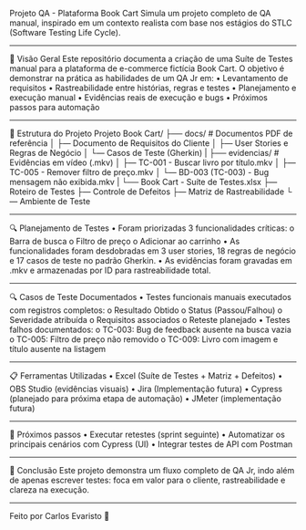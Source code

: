 Projeto QA - Plataforma Book Cart
Simula um projeto completo de QA manual, inspirado em um contexto realista com base nos estágios do STLC (Software Testing Life Cycle).
________________________________________
📄 Visão Geral
Este repositório documenta a criação de uma Suíte de Testes manual para a plataforma de e-commerce fictícia Book Cart. O objetivo é demonstrar na prática as habilidades de um QA Jr em:
•	Levantamento de requisitos
•	Rastreabilidade entre histórias, regras e testes
•	Planejamento e execução manual
•	Evidências reais de execução e bugs
•	Próximos passos para automação
________________________________________
📅 Estrutura do Projeto
Projeto Book Cart/
├── docs/                 # Documentos PDF de referência
│   ├— Documento de Requisitos do Cliente
│   ├— User Stories e Regras de Negócio
│   └— Casos de Teste (Gherkin)
|
├── evidencias/          # Evidências em vídeo (.mkv)
│   ├— TC-001 - Buscar livro por título.mkv
│   ├— TC-005 - Remover filtro de preço.mkv
│   └— BD-003 (TC-003) - Bug mensagem não exibida.mkv
|
└── Book Cart - Suíte de Testes.xlsx
     ├— Roteiro de Testes
     ├— Controle de Defeitos
     ├— Matriz de Rastreabilidade
     └— Ambiente de Teste
________________________________________
🔍 Planejamento de Testes
•	Foram priorizadas 3 funcionalidades críticas:
o	Barra de busca
o	Filtro de preço
o	Adicionar ao carrinho
•	As funcionalidades foram desdobradas em 3 user stories, 18 regras de negócio e 17 casos de teste no padrão Gherkin.
•	As evidências foram gravadas em .mkv e armazenadas por ID para rastreabilidade total.
________________________________________
🔍 Casos de Teste Documentados
•	Testes funcionais manuais executados com registros completos:
o	Resultado Obtido
o	Status (Passou/Falhou)
o	Severidade atribuída
o	Requisitos associados
o	Reteste planejado
•	Testes falhos documentados:
o	TC-003: Bug de feedback ausente na busca vazia
o	TC-005: Filtro de preço não removido
o	TC-009: Livro com imagem e título ausente na listagem
________________________________________
📋 Ferramentas Utilizadas
•	Excel (Suíte de Testes + Matriz + Defeitos)
•	OBS Studio (evidências visuais)
•	Jira (Implementação futura)
•	Cypress (planejado para próxima etapa de automação)
•	JMeter (implementação futura)
________________________________________
🚀 Próximos passos
•	Executar retestes (sprint seguinte)
•	Automatizar os principais cenários com Cypress (UI)
•	Integrar testes de API com Postman
________________________________________
📄 Conclusão
Este projeto demonstra um fluxo completo de QA Jr, indo além de apenas escrever testes: foca em valor para o cliente, rastreabilidade e clareza na execução.
________________________________________
Feito por Carlos Evaristo 🚀
